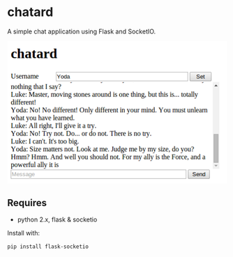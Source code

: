 chatard
=======

A simple chat application using Flask and SocketIO.

![](https://github.com/paul-g/chatard/blob/master/chatard.png)

## Requires

* python 2.x, flask & socketio

Install with:

```
pip install flask-socketio
```
